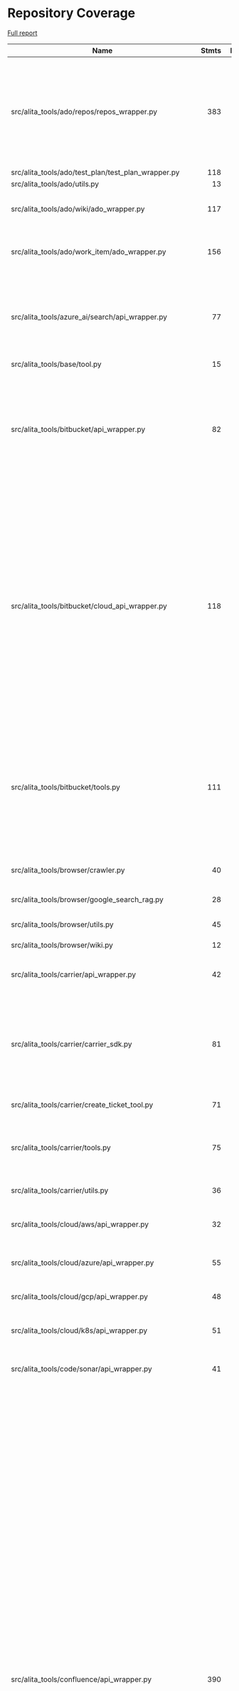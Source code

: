 # Repository Coverage

[Full report](https://htmlpreview.github.io/?https://github.com/ProjectAlita/application-tools/blob/python-coverage-comment-action-data/htmlcov/index.html)

| Name                                                      |    Stmts |     Miss |   Cover |   Missing |
|---------------------------------------------------------- | -------: | -------: | ------: | --------: |
| src/alita\_tools/ado/repos/repos\_wrapper.py              |      383 |       66 |     83% |238-239, 592-594, 707-730, 765, 874-948, 965, 968-970 |
| src/alita\_tools/ado/test\_plan/test\_plan\_wrapper.py    |      118 |        0 |    100% |           |
| src/alita\_tools/ado/utils.py                             |       13 |        0 |    100% |           |
| src/alita\_tools/ado/wiki/ado\_wrapper.py                 |      117 |        7 |     94% |150-159, 203-214 |
| src/alita\_tools/ado/work\_item/ado\_wrapper.py           |      156 |        5 |     97% |110, 201, 233, 261, 295 |
| src/alita\_tools/azure\_ai/search/api\_wrapper.py         |       77 |       32 |     58% |51-70, 82-89, 99-101, 112-117, 128-133, 141 |
| src/alita\_tools/base/tool.py                             |       15 |        0 |    100% |           |
| src/alita\_tools/bitbucket/api\_wrapper.py                |       82 |       45 |     45% |19, 48-70, 74-75, 79, 83-93, 103-110, 122-126, 147-151, 162, 173-176 |
| src/alita\_tools/bitbucket/cloud\_api\_wrapper.py         |      118 |       72 |     39% |17, 24, 28, 32, 36, 40, 44, 51-56, 59-60, 63, 71, 77, 81-86, 89, 99-116, 130-140, 143-145, 148, 154-157, 160-161, 164, 167-174, 177-181, 185-198 |
| src/alita\_tools/bitbucket/tools.py                       |      111 |       46 |     59% |26-32, 46-53, 75-76, 108-109, 120-126, 139-145, 163-168, 183-188, 201 |
| src/alita\_tools/browser/crawler.py                       |       40 |       12 |     70% |20-24, 35-36, 46, 54-57 |
| src/alita\_tools/browser/google\_search\_rag.py           |       28 |        8 |     71% | 24, 38-44 |
| src/alita\_tools/browser/utils.py                         |       45 |       34 |     24% |16-29, 33-43, 47-64 |
| src/alita\_tools/browser/wiki.py                          |       12 |        1 |     92% |        31 |
| src/alita\_tools/carrier/api\_wrapper.py                  |       42 |       22 |     48% |28-42, 45, 48-55, 58, 61, 64, 67 |
| src/alita\_tools/carrier/carrier\_sdk.py                  |       81 |       54 |     33% |31-36, 39-54, 57-58, 61-73, 76-77, 80-97, 100-110, 113-126 |
| src/alita\_tools/carrier/create\_ticket\_tool.py          |       71 |       41 |     42% |55-64, 104-176 |
| src/alita\_tools/carrier/tools.py                         |       75 |       35 |     53% |22-28, 41-47, 61-67, 81-87, 100-106 |
| src/alita\_tools/carrier/utils.py                         |       36 |       16 |     56% |31-41, 55-62, 73-77 |
| src/alita\_tools/cloud/aws/api\_wrapper.py                |       32 |       16 |     50% |19-29, 33-37, 40-43, 46 |
| src/alita\_tools/cloud/azure/api\_wrapper.py              |       55 |       35 |     36% |23-29, 33-56, 60-67, 70 |
| src/alita\_tools/cloud/gcp/api\_wrapper.py                |       48 |       32 |     33% |20-36, 40-58, 61 |
| src/alita\_tools/cloud/k8s/api\_wrapper.py                |       51 |       35 |     31% |19-30, 36-60, 82-88, 91 |
| src/alita\_tools/code/sonar/api\_wrapper.py               |       41 |       21 |     49% |22-29, 38-45, 49-55, 58 |
| src/alita\_tools/confluence/api\_wrapper.py               |      390 |      299 |     23% |143-149, 178-199, 202-210, 214-219, 225-252, 256-265, 269-290, 294-302, 306-347, 351-355, 359-368, 373-376, 380-387, 391-395, 399-413, 417-418, 422, 426, 431-445, 449-451, 459-477, 482-485, 489-490, 493-509, 513-517, 521-525, 529-546, 549-606, 616-659, 663-682, 685-689, 713-739, 763-801, 807 |
| src/alita\_tools/custom\_open\_api/api\_wrapper.py        |       45 |       26 |     42% |22-23, 34-43, 49, 52, 77-81, 85-102 |
| src/alita\_tools/elastic/api\_wrapper.py                  |       32 |       12 |     62% |25-35, 39-41, 44 |
| src/alita\_tools/elitea\_base.py                          |       52 |       29 |     44% |38, 41, 48-63, 88-110 |
| src/alita\_tools/figma/api\_wrapper.py                    |      158 |      103 |     35% |244-261, 266-297, 303-328, 331-334, 338-368, 375, 388, 393, 398, 405-417, 430-431, 438, 443, 446 |
| src/alita\_tools/github/api\_wrapper.py                   |      478 |      397 |     17% |480-487, 493-573, 580-586, 593-609, 622, 631, 640, 649, 658-707, 717-730, 742-770, 785-814, 818-866, 886-921, 933-934, 949-977, 993-1008, 1029-1063, 1074-1080, 1105-1125, 1129-1133, 1137-1141, 1174-1244, 1274-1357, 1360, 1518-1522 |
| src/alita\_tools/github/graphql\_github.py                |      196 |      167 |     15% |258-259, 292-309, 327-346, 368-382, 414-507, 531-551, 573-598, 622-632, 667-749, 769-779 |
| src/alita\_tools/github/tool.py                           |       21 |        5 |     76% | 22, 31-34 |
| src/alita\_tools/gitlab/api\_wrapper.py                   |      189 |      152 |     20% |11, 35-54, 59-62, 67-68, 72-75, 79-82, 85-86, 91-104, 114-119, 129-137, 148-162, 179-195, 208-215, 229-242, 252-254, 274-312, 325-352, 363-370, 374-422 |
| src/alita\_tools/gitlab/tools.py                          |      215 |       98 |     54% |56-62, 77-84, 98-103, 121-122, 133-139, 151-157, 171-191, 210-224, 250-255, 270-275, 285-290, 300-305, 320-325 |
| src/alita\_tools/gitlab/utils.py                          |       43 |        0 |    100% |           |
| src/alita\_tools/gitlab\_org/api\_wrapper.py              |      256 |      195 |     24% |144-161, 165, 168-183, 187-188, 192-197, 203-220, 225-234, 239-245, 250-267, 272-287, 291-302, 306-321, 326-331, 349-377, 381-388, 392-419, 433-453, 458-470, 475-477, 482-484, 487, 492 |
| src/alita\_tools/google\_places/api\_wrapper.py           |       58 |       39 |     33% |21-23, 27-42, 46-56, 60-70, 74-86, 89 |
| src/alita\_tools/jira/api\_wrapper.py                     |      345 |      271 |     21% |155-159, 162-169, 173-174, 178-182, 186-199, 203-206, 210-216, 220-223, 227-236, 255-282, 285-336, 339-349, 353-360, 363-366, 369-372, 381-384, 391-401, 406-412, 416-417, 421-423, 427-442, 446-465, 471-487, 491-495, 500-512, 516-529, 533-543, 547-558, 564-573, 577-604, 609-613, 616 |
| src/alita\_tools/keycloak/api\_wrapper.py                 |       46 |       28 |     39% |19-26, 29-37, 41-53, 56-59, 62 |
| src/alita\_tools/localgit/local\_git.py                   |      175 |      130 |     26% |117-129, 133-181, 185-192, 196, 200-205, 209-216, 220-221, 225-226, 230-235, 241-278, 282-287, 291-303, 307-308, 312-333, 336 |
| src/alita\_tools/localgit/tool.py                         |       21 |        5 |     76% | 22, 31-34 |
| src/alita\_tools/pandas/api\_wrapper.py                   |       32 |       18 |     44% |20-25, 29-31, 39-50, 53 |
| src/alita\_tools/qtest/api\_wrapper.py                    |      216 |      165 |     24% |113-115, 120-136, 140, 144-168, 171-180, 183-203, 207-215, 219-241, 244-269, 273-275, 278-284, 288-300, 304-307, 312-326, 330-331, 336-352, 356-375, 380-381, 385-391, 395 |
| src/alita\_tools/qtest/tool.py                            |       14 |        1 |     93% |        21 |
| src/alita\_tools/rally/api\_wrapper.py                    |      123 |       84 |     32% |101-112, 117-126, 130-136, 140-148, 152-160, 164-179, 183-187, 191-207, 211-231, 236 |
| src/alita\_tools/report\_portal/api\_wrapper.py           |       67 |       32 |     52% |65-69, 75-79, 88-105, 113, 122, 130, 139, 148, 155, 163, 166 |
| src/alita\_tools/report\_portal/report\_portal\_client.py |       51 |       39 |     24% |7-10, 13, 19-26, 29-33, 36-40, 43-47, 50-54, 57-61, 64-68, 71-75 |
| src/alita\_tools/salesforce/api\_wrapper.py               |      112 |       89 |     21% |31-40, 52-86, 91-93, 102-116, 123-137, 145-160, 166-177, 184-197, 212-234, 240 |
| src/alita\_tools/sharepoint/api\_wrapper.py               |       91 |       66 |     27% |44-74, 79-91, 96-118, 122-141, 144 |
| src/alita\_tools/sharepoint/utils.py                      |       12 |        0 |    100% |           |
| src/alita\_tools/sql/api\_wrapper.py                      |       67 |       42 |     37% |35-54, 58-77, 81-96, 99 |
| src/alita\_tools/sql/models.py                            |       20 |        4 |     80% |     23-26 |
| src/alita\_tools/testio/api\_wrapper.py                   |       24 |        8 |     67% |18-21, 28, 35, 43, 46 |
| src/alita\_tools/testio/testio\_client.py                 |       33 |       25 |     24% |8-10, 16-20, 23-26, 29-32, 36-44 |
| src/alita\_tools/testrail/api\_wrapper.py                 |       62 |       34 |     45% |138-150, 171-175, 179-183, 187-195, 199-204, 208 |
| src/alita\_tools/utils.py                                 |       20 |        6 |     70% |28-32, 39, 45 |
| src/alita\_tools/xray/api\_wrapper.py                     |       81 |       49 |     40% |91-95, 112-137, 142-163, 168-173, 178-182, 185 |
| src/alita\_tools/yagmail/yagmail\_wrapper.py              |       32 |       12 |     62% |33-37, 41-47, 51, 61-65 |
| src/alita\_tools/zephyr/Zephyr.py                         |       16 |        9 |     44% |18-21, 32-33, 42-48 |
| src/alita\_tools/zephyr/api\_wrapper.py                   |       51 |       27 |     47% |44-50, 53-68, 72-75, 79, 84-90, 93 |
| src/alita\_tools/zephyr/rest\_client.py                   |       92 |       64 |     30% |12-13, 38-42, 45, 48, 51, 57-65, 74, 78-85, 89-92, 95, 98, 136-165, 175-194 |
| src/alita\_tools/zephyr\_enterprise/api\_wrapper.py       |       73 |       53 |     27% |20-23, 28-31, 36-39, 49-59, 67-70, 80-121, 124 |
| src/alita\_tools/zephyr\_enterprise/zephyr\_enterprise.py |       50 |       27 |     46% |26-27, 39-47, 59-73, 83, 93, 103, 112, 121, 140-153, 178 |
| src/alita\_tools/zephyr\_scale/api\_wrapper.py            |      101 |       64 |     37% |108-131, 136-139, 144-148, 153-159, 164-167, 172-173, 183-187, 192-230, 233 |
|                                                 **TOTAL** | **6007** | **3509** | **42%** |           |


## Setup coverage badge

Below are examples of the badges you can use in your main branch `README` file.

### Direct image

[![Coverage badge](https://raw.githubusercontent.com/ProjectAlita/application-tools/python-coverage-comment-action-data/badge.svg)](https://htmlpreview.github.io/?https://github.com/ProjectAlita/application-tools/blob/python-coverage-comment-action-data/htmlcov/index.html)

This is the one to use if your repository is private or if you don't want to customize anything.

### [Shields.io](https://shields.io) Json Endpoint

[![Coverage badge](https://img.shields.io/endpoint?url=https://raw.githubusercontent.com/ProjectAlita/application-tools/python-coverage-comment-action-data/endpoint.json)](https://htmlpreview.github.io/?https://github.com/ProjectAlita/application-tools/blob/python-coverage-comment-action-data/htmlcov/index.html)

Using this one will allow you to [customize](https://shields.io/endpoint) the look of your badge.
It won't work with private repositories. It won't be refreshed more than once per five minutes.

### [Shields.io](https://shields.io) Dynamic Badge

[![Coverage badge](https://img.shields.io/badge/dynamic/json?color=brightgreen&label=coverage&query=%24.message&url=https%3A%2F%2Fraw.githubusercontent.com%2FProjectAlita%2Fapplication-tools%2Fpython-coverage-comment-action-data%2Fendpoint.json)](https://htmlpreview.github.io/?https://github.com/ProjectAlita/application-tools/blob/python-coverage-comment-action-data/htmlcov/index.html)

This one will always be the same color. It won't work for private repos. I'm not even sure why we included it.

## What is that?

This branch is part of the
[python-coverage-comment-action](https://github.com/marketplace/actions/python-coverage-comment)
GitHub Action. All the files in this branch are automatically generated and may be
overwritten at any moment.